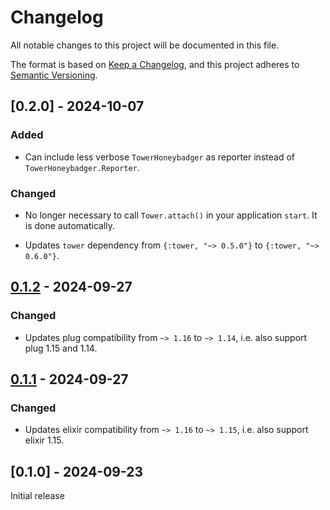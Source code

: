 # Changelog

All notable changes to this project will be documented in this file.

The format is based on [Keep a Changelog](https://keepachangelog.com/en/1.1.0/),
and this project adheres to [Semantic Versioning](https://semver.org/spec/v2.0.0.html).

## [0.2.0] - 2024-10-07

### Added

- Can include less verbose `TowerHoneybadger` as reporter instead of `TowerHoneybadger.Reporter`.

### Changed

- No longer necessary to call `Tower.attach()` in your application `start`. It is done
automatically.

- Updates `tower` dependency from `{:tower, "~> 0.5.0"}` to `{:tower, "~> 0.6.0"}`.

## [0.1.2] - 2024-09-27

### Changed

- Updates plug compatibility from `~> 1.16` to `~> 1.14`, i.e. also support plug 1.15 and 1.14.

## [0.1.1] - 2024-09-27

### Changed

- Updates elixir compatibility from `~> 1.16` to `~> 1.15`, i.e. also support elixir 1.15.

## [0.1.0] - 2024-09-23

Initial release

[0.1.2]: https://github.com/mimiquate/tower_honeybadger/compare/v0.1.1...v0.1.2/
[0.1.1]: https://github.com/mimiquate/tower_honeybadger/compare/v0.1.0...v0.1.1/
